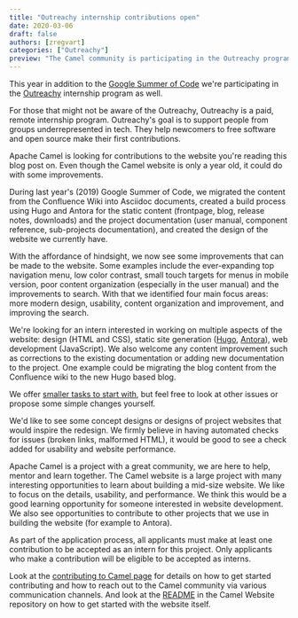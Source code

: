 ```yaml
---
title: "Outreachy internship contributions open"
date: 2020-03-06
draft: false
authors: [zregvart]
categories: ["Outreachy"]
preview: "The Camel community is participating in the Outreachy program, we welcome internship candidates for the May 2020 internship round."
---
```


This year in addition to the [Google Summer of Code](/blog/GSoC-2020-announced/) we're participating in the [Outreachy](https://www.outreachy.org/) internship program as well.

For those that might not be aware of the Outreachy, Outreachy is a paid, remote internship program. Outreachy's goal is to support people from groups underrepresented in tech. They help newcomers to free software and open source make their first contributions.

Apache Camel is looking for contributions to the website you're reading this blog post on. Even though the Camel website is only a year old, it could do with some improvements.

During last year's (2019) Google Summer of Code, we migrated the content from the Confluence Wiki into Asciidoc documents, created a build process using Hugo and Antora for the static content (frontpage, blog, release notes, downloads) and the project documentation (user manual, component reference, sub-projects documentation), and created the design of the website we currently have.

With the affordance of hindsight, we now see some improvements that can be made to the website. Some examples include the ever-expanding top navigation menu, low color contrast, small touch targets for menus in mobile version, poor content organization (especially in the user manual) and the improvements to search. With that we identified four main focus areas: more modern design, usability, content organization and improvement, and improving the search.

We're looking for an intern interested in working on multiple aspects of the website: design (HTML and CSS), static site generation ([Hugo](https://gohugo.io/), [Antora](https://antora.org/)), web development (JavaScript). We also welcome any content improvement such as corrections to the existing documentation or adding new documentation to the project. One example could be migrating the blog content from the Confluence wiki to the new Hugo based blog.

We offer [smaller tasks to start with](https://issues.apache.org/jira/issues/?filter=12348381), but feel free to look at other issues or propose some simple changes yourself.

We'd like to see some concept designs or designs of project websites that would inspire the redesign. We firmly believe in having automated checks for issues (broken links, malformed HTML), it would be good to see a check added for usability and website performance.

Apache Camel is a project with a great community, we are here to help, mentor and learn together. The Camel website is a large project with many interesting opportunities to learn about building a mid-size website. We like to focus on the details, usability, and performance. We think this would be a good learning opportunity for someone interested in website development. We also see opportunities to contribute to other projects that we use in building the website (for example to Antora).

As part of the application process, all applicants must make at least one contribution to be accepted as an intern for this project. Only applicants who make a contribution will be eligible to be accepted as interns.

Look at the [contributing to Camel page](/manual/latest/contributing.html) for details on how to get started contributing and how to reach out to the Camel community via various communication channels. And look at the [README](https://github.com/apache/camel-website/blob/master/README.md) in the Camel Website repository on how to get started with the website itself.

